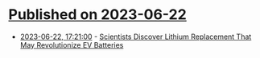 # [Published on 2023-06-22](index.md)

* [2023-06-22, 17:21:00](https://soylentnews.org/article.pl?sid=23/06/22/016247&from=rss) - [Scientists Discover Lithium Replacement That May Revolutionize EV Batteries](https://soylentnews.org/article.pl?sid=23/06/22/016247&from=rss)
